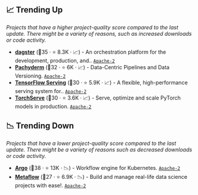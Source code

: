 ## 📈 Trending Up

_Projects that have a higher project-quality score compared to the last update. There might be a variety of reasons, such as increased downloads or code activity._

- <b><a href="https://github.com/dagster-io/dagster">dagster</a></b> (🥈35 ·  ⭐ 8.3K · 📈) - An orchestration platform for the development, production, and.. <code><a href="http://bit.ly/3nYMfla">Apache-2</a></code>
- <b><a href="https://github.com/pachyderm/pachyderm">Pachyderm</a></b> (🥉32 ·  ⭐ 6K · 📈) - Data-Centric Pipelines and Data Versioning. <code><a href="http://bit.ly/3nYMfla">Apache-2</a></code>
- <b><a href="https://github.com/tensorflow/serving">TensorFlow Serving</a></b> (🥈30 ·  ⭐ 5.9K · 📈) - A flexible, high-performance serving system for.. <code><a href="http://bit.ly/3nYMfla">Apache-2</a></code> <code><img src="https://git.io/JLy1A" style="display:inline;" width="13" height="13"></code>
- <b><a href="https://github.com/pytorch/serve">TorchServe</a></b> (🥈30 ·  ⭐ 3.6K · 📈) - Serve, optimize and scale PyTorch models in production. <code><a href="http://bit.ly/3nYMfla">Apache-2</a></code> <code><img src="https://git.io/JLy1Q" style="display:inline;" width="13" height="13"></code>

## 📉 Trending Down

_Projects that have a lower project-quality score compared to the last update. There might be a variety of reasons such as decreased downloads or code activity._

- <b><a href="https://github.com/argoproj/argo-workflows">Argo</a></b> (🥈38 ·  ⭐ 13K · 📉) - Workflow engine for Kubernetes. <code><a href="http://bit.ly/3nYMfla">Apache-2</a></code>
- <b><a href="https://github.com/Netflix/metaflow">Metaflow</a></b> (🥉27 ·  ⭐ 6.9K · 📉) - Build and manage real-life data science projects with ease!. <code><a href="http://bit.ly/3nYMfla">Apache-2</a></code>


